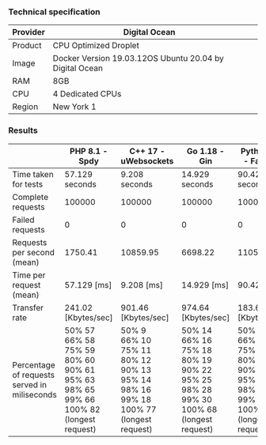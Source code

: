 ### Technical specification
| Provider | Digital Ocean                                           |   |
|----------|---------------------------------------------------------|---|
| Product  | CPU Optimized Droplet                                   |   |
| Image    | Docker Version 19.03.12OS Ubuntu 20.04 by Digital Ocean |   |
| RAM      | 8GB                                                     |   |
| CPU      | 4 Dedicated CPUs                                        |   |
| Region   | New York 1                                              |   |


### Results
|                                              | PHP 8.1 - Spdy                                                                                                                                        | C++ 17 - uWebsockets                                                                                                                                         | Go 1.18 - Gin                                                                                                                                                   | Python 3.9 - FastAPI                                                                                                                                           | NodeJS 16 - Fastify                                                                                                                                             |
|----------------------------------------------|-------------------------------------------------------------------------------------------------------------------------------------------------------|--------------------------------------------------------------------------------------------------------------------------------------------------------------|-----------------------------------------------------------------------------------------------------------------------------------------------------------------|----------------------------------------------------------------------------------------------------------------------------------------------------------------|-----------------------------------------------------------------------------------------------------------------------------------------------------------------|
| Time taken for tests                         | 57.129 seconds                                                                                                                                        | 9.208 seconds                                                                                                                                                | 14.929 seconds                                                                                                                                                  | 90.420 seconds                                                                                                                                                 | 18.484 seconds                                                                                                                                                  |
| Complete requests                            | 100000                                                                                                                                                | 100000                                                                                                                                                       | 100000                                                                                                                                                          | 100000                                                                                                                                                         | 100000                                                                                                                                                          |
| Failed requests                              | 0                                                                                                                                                     | 0                                                                                                                                                            | 0                                                                                                                                                               | 0                                                                                                                                                              | 0                                                                                                                                                               |
| Requests per second (mean)                   | 1750.41                                                                                                                                               | 10859.95                                                                                                                                                     | 6698.22                                                                                                                                                         | 1105.94                                                                                                                                                        | 5410.07                                                                                                                                                         |
| Time per request (mean)                      | 57.129 [ms]                                                                                                                                           | 9.208 [ms]                                                                                                                                                   | 14.929 [ms]                                                                                                                                                     | 90.420 [ms]                                                                                                                                                    | 18.484 [ms]                                                                                                                                                     |
| Transfer rate                                | 241.02 [Kbytes/sec]                                                                                                                                   | 901.46 [Kbytes/sec]                                                                                                                                          | 974.64 [Kbytes/sec]                                                                                                                                             | 183.60 [Kbytes/sec]                                                                                                                                            | 887.59 [Kbytes/sec]                                                                                                                                             |
| Percentage of requests served in miliseconds | 50%     57 <br> 66%     58 <br>75%     59 <br>80%     60 <br>90%     61 <br>95%     63 <br>98%     65 <br>99%     66 <br>100%    82 (longest request) | 50%      9 <br> 66%     10 <br> 75%     11 <br> 80%     12 <br> 90%     13 <br> 95%     14 <br> 98%     16 <br> 99%     18 <br> 100%    77 (longest request) | 50%      14 <br> 66%      16 <br>75%      18 <br> 80%      19 <br>90%      22 <br>95%      25 <br>98%      28 <br>99%      30 <br>100%     68 (longest request) | 50%      88 <br> 66%      91 <br>75%      93 <br>80%      95 <br>90%     101 <br>95%     105 <br>98%     110 <br>99%     113 <br>100%    162 (longest request) | 50%      19 <br> 66%      20 <br> 75%      20 <br>80%      21 <br>90%      23 <br>95%      26 <br>98%      30 <br>99%      33 <br>100%     55 (longest request) |